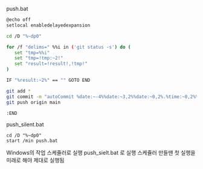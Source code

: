 push.bat
```bash
@echo off
setlocal enabledelayedexpansion

cd /D "%~dp0"

for /f "delims=" %%i in ('git status -s') do (
   set "tmp=%%i"
   set "tmp=!tmp:~2!"
   set "result=!result!,!tmp!"
)

IF "%result:~2%" == "" GOTO END

git add *
git commit -m "autoCommit %date:~-4%%date:~3,2%%date:~0,2%.%time:~0,2%%time:~3,2%%time:~6,2%"
git push origin main

:END
```

push_silent.bat
```shell
cd /D "%~dp0"
start /min push.bat
```

Windows의  작업 스케쥴러로 실행
	push_sielt.bat 로 실행
	스케쥴러 만들땐 첫 실행을 미래로 해야 제대로 실행됨
	